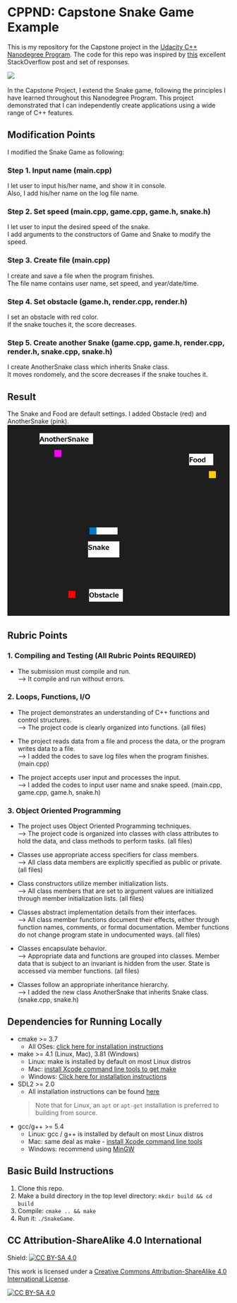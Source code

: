 # CPPND: Capstone Snake Game Example

This is my repository for the Capstone project in the [Udacity C++ Nanodegree Program](https://www.udacity.com/course/c-plus-plus-nanodegree--nd213). The code for this repo was inspired by [this](https://codereview.stackexchange.com/questions/212296/snake-game-in-c-with-sdl) excellent StackOverflow post and set of responses.

<img src="snake_game.gif"/>

In the Capstone Project, I extend the Snake game, following the principles I have learned throughout this Nanodegree Program. This project demonstrated that I can independently create applications using a wide range of C++ features.

## Modification Points
I modified the Snake Game as following:
### Step 1. Input name (main.cpp)
I let user to input his/her name, and show it in console.  
Also, I add his/her name on the log file name.

### Step 2. Set speed (main.cpp, game.cpp, game.h, snake.h)
I let user to input the desired speed of the snake.  
I add arguments to the constructors of Game and Snake to modify the speed.

### Step 3. Create file (main.cpp)
I create and save a file when the program finishes.  
The file name contains user name, set speed, and year/date/time.

### Step 4. Set obstacle (game.h, render.cpp, render.h)
I set an obstacle with red color.  
If the snake touches it, the score decreases.

### Step 5. Create another Snake (game.cpp, game.h, render.cpp, render.h, snake.cpp, snake.h)
I create AnotherSnake class which inherits Snake class.  
It moves rondomely, and the score decreases if the snake touches it.

## Result
The Snake and Food are default settings.
I added Obstacle (red) and AnotherSnake (pink).
<img src="result/result.png"/>

## Rubric Points
### 1. Compiling and Testing (All Rubric Points REQUIRED)  
* The submission must compile and run.  
--> It compile and run without errors.

### 2. Loops, Functions, I/O  
* The project demonstrates an understanding of C++ functions and control structures.  
--> The project code is clearly organized into functions. (all files)

* The project reads data from a file and process the data, or the program writes data to a file.  
--> I added the codes to save log files when the program finishes. (main.cpp)

* The project accepts user input and processes the input.  
--> I added the codes to input user name and snake speed. (main.cpp, game.cpp, game.h, snake.h)

### 3. Object Oriented Programming
* The project uses Object Oriented Programming techniques.  
--> The project code is organized into classes with class attributes to hold the data, and class methods to perform tasks. (all files)

* Classes use appropriate access specifiers for class members.  
--> All class data members are explicitly specified as public or private. (all files)

* Class constructors utilize member initialization lists.  
--> All class members that are set to argument values are initialized through member initialization lists. (all files)

* Classes abstract implementation details from their interfaces.  
--> All class member functions document their effects, either through function names, comments, or formal documentation. Member functions do not change program state in undocumented ways. (all files)

* Classes encapsulate behavior.  
--> Appropriate data and functions are grouped into classes. Member data that is subject to an invariant is hidden from the user. State is accessed via member functions. (all files)

* Classes follow an appropriate inheritance hierarchy.  
--> I added the new class AnotherSnake that inherits Snake class. (snake.cpp, snake.h)



## Dependencies for Running Locally
* cmake >= 3.7
  * All OSes: [click here for installation instructions](https://cmake.org/install/)
* make >= 4.1 (Linux, Mac), 3.81 (Windows)
  * Linux: make is installed by default on most Linux distros
  * Mac: [install Xcode command line tools to get make](https://developer.apple.com/xcode/features/)
  * Windows: [Click here for installation instructions](http://gnuwin32.sourceforge.net/packages/make.htm)
* SDL2 >= 2.0
  * All installation instructions can be found [here](https://wiki.libsdl.org/Installation)
  >Note that for Linux, an `apt` or `apt-get` installation is preferred to building from source. 
* gcc/g++ >= 5.4
  * Linux: gcc / g++ is installed by default on most Linux distros
  * Mac: same deal as make - [install Xcode command line tools](https://developer.apple.com/xcode/features/)
  * Windows: recommend using [MinGW](http://www.mingw.org/)

## Basic Build Instructions

1. Clone this repo.
2. Make a build directory in the top level directory: `mkdir build && cd build`
3. Compile: `cmake .. && make`
4. Run it: `./SnakeGame`.


## CC Attribution-ShareAlike 4.0 International


Shield: [![CC BY-SA 4.0][cc-by-sa-shield]][cc-by-sa]

This work is licensed under a
[Creative Commons Attribution-ShareAlike 4.0 International License][cc-by-sa].

[![CC BY-SA 4.0][cc-by-sa-image]][cc-by-sa]

[cc-by-sa]: http://creativecommons.org/licenses/by-sa/4.0/
[cc-by-sa-image]: https://licensebuttons.net/l/by-sa/4.0/88x31.png
[cc-by-sa-shield]: https://img.shields.io/badge/License-CC%20BY--SA%204.0-lightgrey.svg
